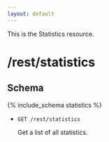 ```yaml
---
layout: default
---
```


This is the Statistics resource.

# /rest/statistics

## Schema
{% include_schema statistics %}

*   `GET /rest/statistics`

    Get a list of all statistics.